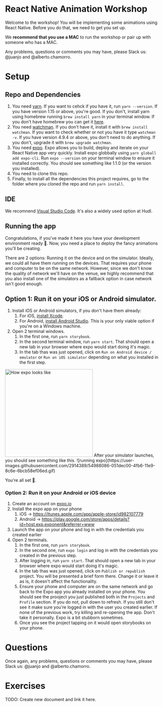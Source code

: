 # React Native Animation Workshop
Welcome to the workshop! You will be implementing some animations using React Native. Before you do that, we need to get you set up.

We **recommend that you use a MAC** to run the workshop or pair up with someone who has a MAC.

Any problems, questions or comments you may have, please Slack us: @juanjo and @alberto.chamorro.

# Setup
## Repo and Dependencies
1. You need [yarn](https://yarnpkg.com). If you want to cehck if you have it, run `yarn --version`. If you have version 1.15 or above, you're good. If you don't, install yarn using homebrew running `brew install yarn` in your terminal window.
If you don't have homebrew you can get it [here](https://brew.sh/).
2. You need [watchman](https://facebook.github.io/watchman/docs/install.html). If you don't have it, install it with `brew install watchman`. If you want to check whether or not you have it type `watchman -v`. If you have version 4.9.4 or above, you don't need to do anything. If you don't, upgrade it with `brew upgrade watchman`.
3. You need [expo](https://expo.io/). Expo allows you to build, deploy and iterate on your React Native app very quickly. Install expo globbally using `yarn globall add expo-cli`.
Run `expo --version` on your terminal window to ensure it installed correctly. You should see something like 1.1.0 (or the version you installed).
4. You need to clone this repo.
5. Finally, to install all the dependencies this project requires, go to the folder where you cloned the repo and run `yarn install`.

## IDE
We recomnend [Visual Studio Code](https://code.visualstudio.com/). It's also a widely used option at Hudl.

## Running the app
Congratulations, if you've made it here you have your development environment ready :tada:. Now, you need a place to deploy the fancy animations you'll be creating.

There are 2 options: Running it on the device and on the simulator. Ideally, we could all have them running on the devices. That requires your phone and computer to be on the same network. However, since we don't know the quality of network we'll have on the venue, we highly recommend that you also install one of the simulators as a fallback option in case network isn't good enough.

## Option 1: Run it on your iOS or Android simulator.
1. Install iOS or Android simulators, if you don't have them already:
    1. For iOS, [install Xcode](https://itunes.apple.com/es/app/xcode/id497799835?l=en&mt=12).
    2. For Android, [install Android Studio](https://developer.android.com/studio). This is your only viable option if you're on a Windows machine.
2. Open 2 terminal windows.
    1. In the first one, run `yarn storybook`.
    2. In the second terminal window, run `yarn start`. That should open a new tab in your browser where expo would start doing it's magic.
    3. In the tab thas was just opened, click on `Run on Android device / emulator` or `Run on iOS simulator` depending on what you installed in the first step.
<img width="288" alt="How expo looks like" src="https://user-images.githubusercontent.com/2914389/54987283-9b511280-4fb4-11e9-8cd9-164e08bb0eb4.png">
After your simulator launches, you should see something like this.
    ![running expo](https://user-images.githubusercontent.com/2914389/54988086-051dec00-4fb6-11e9-8c6e-6bcb58ef06ed.gif)

You're all set :slightly_smiling_face:.

### Option 2: Run it on your Android or iOS device
1. Create an account on [expo.io](https://expo.io/)
2. Install the expo app on your phone
    1. iOS -> https://itunes.apple.com/app/apple-store/id982107779
    2. Android -> https://play.google.com/store/apps/details?id=host.exp.exponent&referrer=www
3. Launch the app on your phone and log in with the credentials you created earlier
4. Open 2 terminals.
    1. In the first one, run `yarn storybook`.
    2. In the second one, run `expo login` and log in with the credentials you created in the previous step.
    3. After logging in, run `yarn start`. That should open a new tab in your browser where expo would start doing it's magic.
    4. In the tab thas was just opened, click on `Publish or republish` project. You will be presented a brief form there. Change it or leave it as is, it doesn't affect the functionality.
    5. Ensure your phone and computer are on the same network and go back to the Expo app you already installed on your phone. You should see the prooject you just published both in the `Projects` and `Profile` section. If you do not, pull down to refresh. If you still don't see it make sure you're logged in with the user you created earlier. If none of the previous work, try killing and re-opening the app. Don't take it personally. Expo is a bit stubborn sometimes.
    6. Once you see the project tapping on it would open storybooks on your phone.

# Questions
Once again, any problems, questions or comments you may have, please Slack us: @juanjo and @alberto.chamorro.

# Exercises
TODO: Create new document and link it here.
